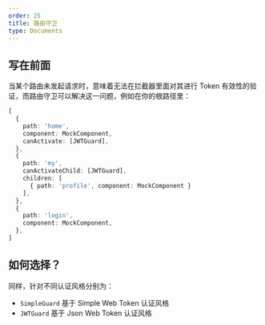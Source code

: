 ```yaml
---
order: 25
title: 路由守卫
type: Documents
---
```


## 写在前面

当某个路由未发起请求时，意味着无法在拦截器里面对其进行 Token 有效性的验证，而路由守卫可以解决这一问题，例如在你的根路径里：

```ts
[
  {
    path: 'home',
    component: MockComponent,
    canActivate: [JWTGuard],
  },
  {
    path: 'my',
    canActivateChild: [JWTGuard],
    children: [
      { path: 'profile', component: MockComponent }
    ],
  },
  {
    path: 'login',
    component: MockComponent,
  },
]
```

## 如何选择？

同样，针对不同认证风格分别为：

- `SimpleGuard` 基于 Simple Web Token 认证风格
- `JWTGuard` 基于 Json Web Token 认证风格

